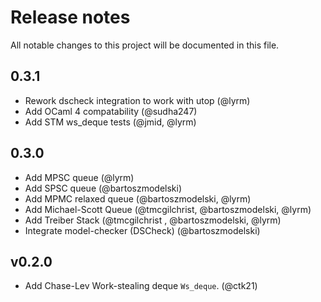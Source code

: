 # Release notes

All notable changes to this project will be documented in this file.

## 0.3.1 

* Rework dscheck integration to work with utop (@lyrm)
* Add OCaml 4 compatability (@sudha247) 
* Add STM ws_deque tests (@jmid, @lyrm)

## 0.3.0

* Add MPSC queue (@lyrm)
* Add SPSC queue (@bartoszmodelski)
* Add MPMC relaxed queue (@bartoszmodelski, @lyrm)
* Add Michael-Scott Queue (@tmcgilchrist, @bartoszmodelski, @lyrm)
* Add Treiber Stack (@tmcgilchrist , @bartoszmodelski, @lyrm)
* Integrate model-checker (DSCheck) (@bartoszmodelski)

## v0.2.0

* Add Chase-Lev Work-stealing deque `Ws_deque`. (@ctk21)

